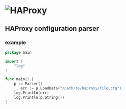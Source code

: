# ![HAProxy](../assets/images/haproxy-weblogo-210x49.png "HAProxy")

## HAProxy configuration parser

### example

```go
package main

import (
	"log"
)

func main() {
	p := Parser{}
	_, err := p.LoadData("/path/to/haproxy/file.cfg")
	log.Println(err)
	log.Println(p.String())
}

```